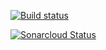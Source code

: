 [![Build status](https://ci.appveyor.com/api/projects/status/8nf0f3o9hc2ayd0e?svg=true)](https://ci.appveyor.com/project/sgaby100/firstwpfapp)

[![Sonarcloud Status](https://sonarcloud.io/api/project_badges/measure?project=com.lapots.breed.judge:judge-rule-engine&metric=alert_status)](https://sonarcloud.io/dashboard?id=com.lapots.breed.judge:judge-rule-engine)
